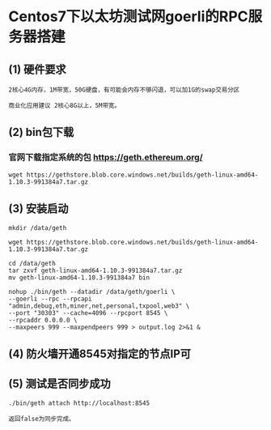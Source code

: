 
# Centos7下以太坊测试网goerli的RPC服务器搭建

## (1) 硬件要求
```
2核心4G内存，1M带宽，50G硬盘，有可能会内存不够闪退，可以加1G的swap交易分区

商业化应用建议 2核心8G以上，5M带宽。
```
## (2) bin包下载
### 官网下载指定系统的包 https://geth.ethereum.org/
```
wget https://gethstore.blob.core.windows.net/builds/geth-linux-amd64-1.10.3-991384a7.tar.gz

```

## (3) 安装启动
```
mkdir /data/geth

wget https://gethstore.blob.core.windows.net/builds/geth-linux-amd64-1.10.3-991384a7.tar.gz

cd /data/geth
tar zxvf geth-linux-amd64-1.10.3-991384a7.tar.gz
mv geth-linux-amd64-1.10.3-991384a7 bin

nohup ./bin/geth --datadir /data/geth/goerli \
--goerli --rpc --rpcapi "admin,debug,eth,miner,net,personal,txpool,web3" \
--port "30303" --cache=4096 --rpcport 8545 \
--rpcaddr 0.0.0.0 \
--maxpeers 999 --maxpendpeers 999 > output.log 2>&1 &

```

## (4) 防火墙开通8545对指定的节点IP可

## (5) 测试是否同步成功
```
./bin/geth attach http://localhost:8545

返回false为同步完成。

```
